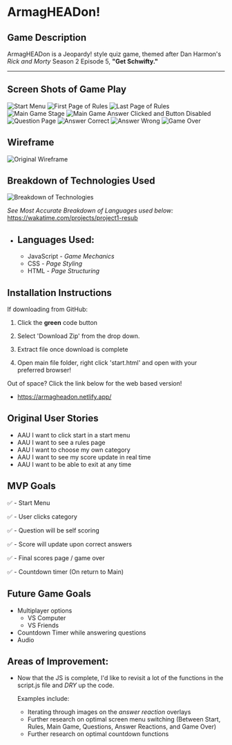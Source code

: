 # ArmagHEADon!

## Game Description

ArmagHEADon is a Jeopardy! style quiz game, themed after Dan Harmon's <i>Rick and Morty</i> Season 2 Episode 5, <b> "Get Schwifty." </b>

<hr/>

## Screen Shots of Game Play

![Start Menu](./assets/gameImages/startMenu.png)
![First Page of Rules](./assets/gameImages/rulesPage.png)
![Last Page of Rules](./assets/gameImages/rulesPageFinal.png)
![Main Game Stage](./assets/gameImages/mainGame.png)
![Main Game Answer Clicked and Button Disabled](./assets/gameImages/mainGameAnswerClickedDisabled.png)
![Question Page](./assets/gameImages/questionPage.png)
![Answer Correct](./assets/gameImages/answerReactionCorrect.png)
![Answer Wrong](./assets/gameImages/answerReactionWrong.png)
![Game Over](./assets/gameImages/gameOver.png)

## Wireframe

![Original Wireframe](./assets/gameImages/wireFrame.png)

## Breakdown of Technologies Used

![Breakdown of Technologies](./assets/gameImages/gameTechnologies2.png)

<i>See Most Accurate Breakdown of Languages used below:</i>
https://wakatime.com/projects/project1-resub

- ## Languages Used:
  - JavaScript - <i>Game Mechanics</i>
  - CSS - <i>Page Styling</i>
  - HTML - <i>Page Structuring</i>

## Installation Instructions

If downloading from GitHub:

1. Click the <b>green</b> code button

2. Select 'Download Zip' from the drop down.

3. Extract file once download is complete

4. Open main file folder, right click 'start.html' and open with your preferred browser!

Out of space? Click the link below for the web based version!

- https://armagheadon.netlify.app/

## Original User Stories

- AAU I want to click start in a start menu
- AAU I want to see a rules page
- AAU I want to choose my own category
- AAU I want to see my score update in real time
- AAU I want to be able to exit at any time

## MVP Goals

✅ - Start Menu

✅ - User clicks category

✅ - Question will be self scoring

✅ - Score will update upon correct answers

✅ - Final scores page / game over

✅ - Countdown timer (On return to Main)


##  Future Game Goals

- Multiplayer options
  - VS Computer
  - VS Friends
- Countdown Timer while answering questions
- Audio

## Areas of Improvement:

- Now that the JS is complete, I'd like to revisit a lot of the functions in the script.js file and <i>DRY</i> up the code. <br>

  Examples include:
  - Iterating through images on the <i>answer reaction</i> overlays
  - Further research on optimal screen menu switching (Between Start, Rules, Main Game, Questions, Answer Reactions, and Game Over)
  - Further research on optimal countdown functions
